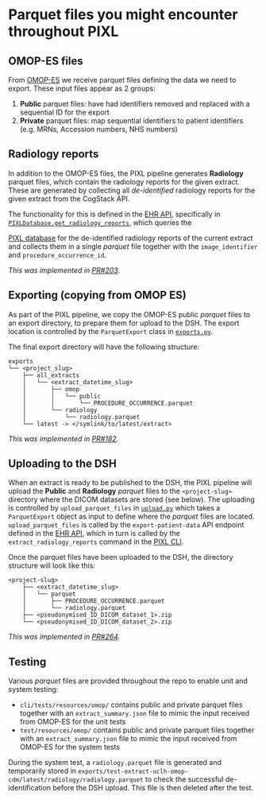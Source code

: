 # Parquet files you might encounter throughout PIXL

## OMOP-ES files

From
[OMOP-ES](https://github.com/UCLH-Foundry/the-rolling-skeleton/blob/main/docs/design/100-day-design.md#data-flow-through-components)
we receive parquet files defining the data we need to export. These input files appear as 2 groups:

1. **Public** parquet files: have had identifiers removed and replaced with a sequential ID for the
   export
2. **Private** parquet files: map sequential identifiers to patient identifiers (e.g. MRNs,
   Accession numbers, NHS numbers)

## Radiology reports

In addition to the OMOP-ES files, the PIXL pipeline generates **Radiology** parquet files, which
contain the radiology reports for the given extract. These are generated by collecting all
_de-identified_ radiology reports for the given extract from the CogStack API.

The functionality for this is defined in the [EHR API](../../pixl_ehr/README.md), specifically in
[`PIXLDatabase.get_radiology_reports`](../../pixl_ehr/src/pixl_ehr/_databases.py), which queries the
<!-- TODO: add link to PIXL database documentation once we have that -->
[PIXL database]() for the de-identified radiology reports of the current extract and collects them
in a single _parquet_ file together with the `image_identifier` and `procedure_occurrence_id`.

_This was implemented in [PR#203](https://github.com/UCLH-Foundry/PIXL/pull/203)_.

## Exporting (copying from OMOP ES)

As part of the PIXL pipeline, we copy the OMOP-ES public _parquet_ files  to an export directory, to
prepare them for upload to the DSH. The export location is controlled by the `ParquetExport` class
in [`exports.py`](../../pixl_core/src/core/exports.py).

The final export directory will have the following structure:

```
exports
└── <project_slug>
    ├── all_extracts
    │   └── <extract_datetime_slug>
    │       ├── omop
    │       │   └── public
    │       │       └── PROCEDURE_OCCURRENCE.parquet
    │       └── radiology
    │           └── radiology.parquet
    └── latest -> </symlink/to/latest/extract>
```

_This was implemented in [PR#182](https://github.com/UCLH-Foundry/PIXL/pull/182)._

## Uploading to the DSH

When an extract is ready to be published to the DSH, the PIXL pipeline will upload the **Public**
and **Radiology** _parquet_ files to the `<project-slug>` directory where the DICOM datasets are
stored (see below). The uploading is controlled by `upload_parquet_files` in
[`upload.py`](../../pixl_core/src/core/upload.py) which takes a `ParquetExport` object as input to
define where the _parquet_ files are located. `upload_parquet_files` is called by the
`export-patient-data` API endpoint defined in the [EHR API](../../pixl_ehr/src/pixl_ehr/main.py),
which in turn is called by the `extract_radiology_reports` command in the
[PIXL CLI](../../cli/README.md).

Once the parquet files have been uploaded to the DSH, the directory structure will look like this:

```
<project-slug>
    ├── <extract_datetime_slug>
    │   └── parquet
    │       ├── PROCEDURE_OCCURRENCE.parquet
    │       └── radiology.parquet
    ├── <pseudonymised_ID_DICOM_dataset_1>.zip
    └── <pseudonymised_ID_DICOM_dataset_2>.zip
```

_This was implemented in [PR#264](https://github.com/UCLH-Foundry/PIXL/pull/264)._

## Testing

Various _parquet_ files are provided throughout the repo to enable unit and system testing:

- `cli/tests/resources/omop/` contains public and private parquet files together with an
  `extract_summary.json` file to mimic the input received from OMOP-ES for the unit tests
- `test/resources/omop/` contains public and private parquet files together with an
  `extract_summary.json` file to mimic the input received from OMOP-ES for the system tests

During the system test, a `radiology.parquet` file is generated and temporarily stored in
`exports/test-extract-uclh-omop-cdm/latest/radiology/radiology.parquet` to check the successful
de-identification before the DSH upload. This file is then deleted after the test.
